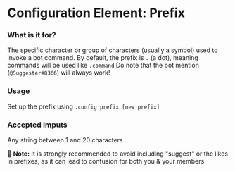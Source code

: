 # Configuration Element: Prefix

### What is it for?
The specific character or group of characters (usually a symbol) used to invoke a bot command. By default, the prefix is `.` (a dot), meaning commands will be used like `.command` 
Do note that the bot mention (`@Suggester#8366`) will always work!

### Usage
Set up the prefix using `.config prefix [new prefix]`

### Accepted Imputs
Any string between 1 and 20 characters 

📝 **Note:** It is strongly recommended to avoid including "suggest" or the likes in prefixes, as it can lead to confusion for both you & your members
